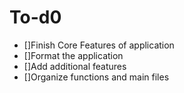 # To-d0
- []Finish Core Features of application
- []Format the application
- []Add additional features
- []Organize functions and main files